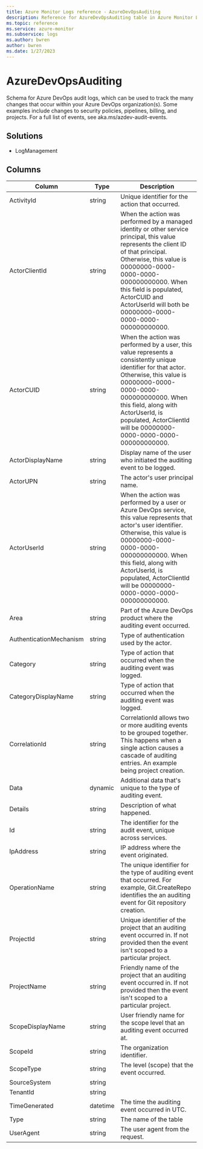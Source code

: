 ```yaml
---
title: Azure Monitor Logs reference - AzureDevOpsAuditing
description: Reference for AzureDevOpsAuditing table in Azure Monitor Logs.
ms.topic: reference
ms.service: azure-monitor
ms.subservice: logs
ms.author: bwren
author: bwren
ms.date: 1/27/2023
---
```


# AzureDevOpsAuditing

 Schema for Azure DevOps audit logs, which can be used to track the many changes that occur within your Azure DevOps organization(s). Some examples include changes to security policies, pipelines, billing, and projects. For a full list of events, see aka.ms/azdev-audit-events.

## Solutions

- LogManagement




## Columns

| Column | Type | Description |
| --- | --- | --- |
| ActivityId | string | Unique identifier for the action that occurred. |
| ActorClientId | string | When the action was performed by a managed identity or other service principal, this value represents the client ID of that principal. Otherwise, this value is 00000000-0000-0000-0000-000000000000. When this field is populated, ActorCUID and ActorUserId will both be 00000000-0000-0000-0000-000000000000. |
| ActorCUID | string | When the action was performed by a user, this value represents a consistently unique identifier for that actor. Otherwise, this value is 00000000-0000-0000-0000-000000000000. When this field, along with ActorUserId, is populated, ActorClientId will be 00000000-0000-0000-0000-000000000000. |
| ActorDisplayName | string | Display name of the user who initiated the auditing event to be logged. |
| ActorUPN | string | The actor's user principal name. |
| ActorUserId | string | When the action was performed by a user or Azure DevOps service, this value represents that actor's user identifier. Otherwise, this value is 00000000-0000-0000-0000-000000000000. When this field, along with ActorUserId, is populated, ActorClientId will be 00000000-0000-0000-0000-000000000000. |
| Area | string | Part of the Azure DevOps product where the auditing event occurred. |
| AuthenticationMechanism | string | Type of authentication used by the actor. |
| Category | string | Type of action that occurred when the auditing event was logged. |
| CategoryDisplayName | string | Type of action that occurred when the auditing event was logged. |
| CorrelationId | string | CorrelationId allows two or more auditing events to be grouped together. This happens when a single action causes a cascade of auditing entries. An example being project creation. |
| Data | dynamic | Additional data that's unique to the type of auditing event. |
| Details | string | Description of what happened. |
| Id | string | The identifier for the audit event, unique across services. |
| IpAddress | string | IP address where the event originated. |
| OperationName | string | The unique identifier for the type of auditing event that occurred. For example, Git.CreateRepo identifies the an auditing event for Git repository creation. |
| ProjectId | string | Unique identifier of the project that an auditing event occurred in. If not provided then the event isn't scoped to a particular project. |
| ProjectName | string | Friendly name of the project that an auditing event occurred in. If not provided then the event isn't scoped to a particular project. |
| ScopeDisplayName | string | User friendly name for the scope level that an auditing event occurred at. |
| ScopeId | string | The organization identifier. |
| ScopeType | string | The level (scope) that the event occurred. |
| SourceSystem | string |  |
| TenantId | string |  |
| TimeGenerated | datetime | The time the auditing event occurred in UTC. |
| Type | string | The name of the table |
| UserAgent | string | The user agent from the request. |
